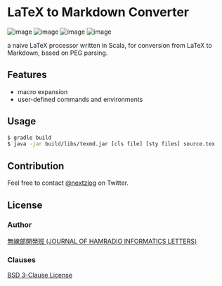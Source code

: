 LaTeX to Markdown Converter
====

![image](https://img.shields.io/badge/Gradle-6-red.svg)
![image](https://img.shields.io/badge/Java-SE13-red.svg)
![image](https://img.shields.io/badge/Scala-2.13-orange.svg)
![image](https://img.shields.io/badge/license-BSD%203--Clause-darkblue.svg)

a naive LaTeX processor written in Scala, for conversion from LaTeX to Markdown, based on PEG parsing.

## Features

- macro expansion
- user-defined commands and environments

## Usage

```sh
$ gradle build
$ java -jar build/libs/texmd.jar [cls file] [sty files] source.tex
```

## Contribution

Feel free to contact [@nextzlog](https://twitter.com/nextzlog) on Twitter.

## License

### Author

[無線部開発班 (JOURNAL OF HAMRADIO INFORMATICS LETTERS)](https://pafelog.net)

### Clauses

[BSD 3-Clause License](../LICENSE.md)
